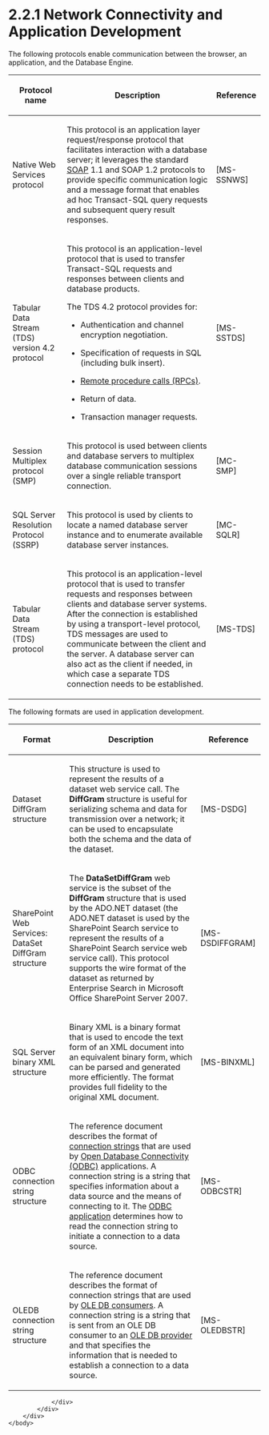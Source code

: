 <html dir="LTR" xmlns:mshelp="http://msdn.microsoft.com/mshelp" xmlns:ddue="http://ddue.schemas.microsoft.com/authoring/2003/5" xmlns:xlink="http://www.w3.org/1999/xlink" xmlns:tool="http://www.microsoft.com/tooltip">
    <head>
        <meta http-equiv="Content-Type" content="text/html; CHARSET=utf-8"></meta>
        <meta name="save" content="history"></meta>
        <title>2.2.1 Network Connectivity and Application Development</title>
        <xml>
            <mshelp:toctitle title="2.2.1 Network Connectivity and Application Development"></mshelp:toctitle>
            <mshelp:rltitle title="[MS-SSSO]: Network Connectivity and Application Development"></mshelp:rltitle>
            <mshelp:keyword index="A" term="1d27e8bf-7eac-4791-8019-c0d7db18a352"></mshelp:keyword>
            <mshelp:attr name="DCSext.ContentType" value="open specification"></mshelp:attr>
            <mshelp:attr name="AssetID" value="1d27e8bf-7eac-4791-8019-c0d7db18a352"></mshelp:attr>
            <mshelp:attr name="TopicType" value="kbRef"></mshelp:attr>
            <mshelp:attr name="DCSext.Title" value="[MS-SSSO]: Network Connectivity and Application Development" />
        </xml>
    </head>
    <body>
        <div id="header">
            <h1 class="heading">2.2.1 Network Connectivity and Application Development</h1>
        </div>
        <div id="mainSection">
            <div id="mainBody">
                <div id="allHistory" class="saveHistory"></div>
                <div id="sectionSection0" class="section" name="collapseableSection">
                    

<p>The following protocols enable communication between the
browser, an application, and the Database Engine.</p>

<table>
 <thead>
  <tr>
   <th>
   <p>Protocol name</p>
   </th>
   <th>
   <p>Description</p>
   </th>
   <th>
   <p>Reference</p>
   </th>
  </tr>
 </thead>
 <tr>
  <td>
  <p>Native Web Services protocol</p>
  </td>
  <td>
  <p>This protocol is an application layer request/response
  protocol that facilitates interaction with a database server; it leverages
  the standard <a href="20049766-3c6e-4f20-a20e-64785e88f6f2.html#gt_c1c313af-2310-4380-a6ea-c2cedc115958">SOAP</a> 1.1
  and SOAP 1.2 protocols to provide specific communication logic and a message
  format that enables ad hoc Transact-SQL query requests and subsequent
  query result responses. </p>
  </td>
  <td>
  <p><mshelp:link keywords="de41906d-ae82-406b-8ad6-2504bf966536" tabindex="0">[MS-SSNWS]</mshelp:link></p>
  </td>
 </tr>
 <tr>
  <td>
  <p>Tabular Data Stream (TDS) version 4.2 protocol</p>
  </td>
  <td>
  <p>This protocol is an application-level protocol that is
  used to transfer Transact-SQL requests and responses between clients and
  database products. </p>
  <p>The TDS 4.2 protocol provides for:</p>
  <ul><li><p><span><span>  
  </span></span><span>Authentication and channel
  encryption negotiation.</span></p>
  </li><li><p><span><span>  
  </span></span><span>Specification of requests in SQL
  (including bulk insert).</span></p>
  </li><li><p><span><span>  
  </span></span><span><a href="20049766-3c6e-4f20-a20e-64785e88f6f2.html#gt_8a7f6700-8311-45bc-af10-82e10accd331">Remote procedure calls (RPCs)</a>.</span></p>
  </li><li><p><span><span>  
  </span></span><span>Return of data.</span></p>
  </li><li><p><span><span>  
  </span></span><span>Transaction manager requests.</span></p>
  </li></ul></td>
  <td>
  <p><mshelp:link keywords="dab36a48-6c13-44c7-954a-0f5c8623590d" tabindex="0">[MS-SSTDS]</mshelp:link></p>
  </td>
 </tr>
 <tr>
  <td>
  <p>Session Multiplex protocol (SMP)</p>
  </td>
  <td>
  <p>This protocol is used between clients and database
  servers to multiplex database communication sessions over a single reliable
  transport connection.</p>
  </td>
  <td>
  <p><mshelp:link keywords="04c8edde-371d-4af5-bb33-a39b3948f0af" tabindex="0">[MC-SMP]</mshelp:link></p>
  </td>
 </tr>
 <tr>
  <td>
  <p>SQL Server Resolution Protocol (SSRP)</p>
  </td>
  <td>
  <p>This protocol is used by clients to locate a named
  database server instance and to enumerate available database server
  instances. </p>
  </td>
  <td>
  <p><mshelp:link keywords="1ea6e25f-bff9-4364-ba21-5dc449a601b7" tabindex="0">[MC-SQLR]</mshelp:link></p>
  </td>
 </tr>
 <tr>
  <td>
  <p>Tabular Data Stream (TDS) protocol</p>
  </td>
  <td>
  <p>This protocol is an application-level protocol that is
  used to transfer requests and responses between clients and database server systems.
  After the connection is established by using a transport-level protocol, TDS
  messages are used to communicate between the client and the server. A
  database server can also act as the client if needed, in which case a
  separate TDS connection needs to be established.</p>
  </td>
  <td>
  <p><mshelp:link keywords="b46a581a-39de-4745-b076-ec4dbb7d13ec" tabindex="0">[MS-TDS]</mshelp:link></p>
  </td>
 </tr>
</table>

<p>The following formats are used in application development.</p>

<table>
 <thead>
  <tr>
   <th>
   <p>Format</p>
   </th>
   <th>
   <p>Description</p>
   </th>
   <th>
   <p>Reference</p>
   </th>
  </tr>
 </thead>
 <tr>
  <td>
  <p>Dataset DiffGram structure</p>
  </td>
  <td>
  <p>This structure is used to represent the results of a
  dataset web service call. The <b>DiffGram</b> structure is useful for
  serializing schema and data for transmission over a network; it can be used
  to encapsulate both the schema and the data of the dataset. </p>
  </td>
  <td>
  <p><mshelp:link keywords="a0102bae-8980-4c2a-9edf-56f215b08308" tabindex="0">[MS-DSDG]</mshelp:link></p>
  </td>
 </tr>
 <tr>
  <td>
  <p>SharePoint Web Services: DataSet DiffGram structure </p>
  </td>
  <td>
  <p>The <b>DataSetDiffGram</b> web service is the subset
  of the <b>DiffGram</b> structure that is used by the ADO.NET dataset (the ADO.NET
  dataset is used by the SharePoint Search service to represent the results of
  a SharePoint Search service web service call). This protocol supports the
  wire format of the dataset as returned by Enterprise Search in Microsoft
  Office SharePoint Server 2007. </p>
  </td>
  <td>
  <p><mshelp:link keywords="021e1033-8322-486d-a4de-56075686a09e" tabindex="0">[MS-DSDIFFGRAM]</mshelp:link></p>
  </td>
 </tr>
 <tr>
  <td>
  <p>SQL Server binary XML structure</p>
  </td>
  <td>
  <p>Binary XML is a binary format that is used to encode
  the text form of an XML document into an equivalent binary form, which can be
  parsed and generated more efficiently. The format provides full fidelity to
  the original XML document.</p>
  </td>
  <td>
  <p><mshelp:link keywords="11ab6e8d-2472-44d1-a9e6-bddf000e12f6" tabindex="0">[MS-BINXML]</mshelp:link></p>
  </td>
 </tr>
 <tr>
  <td>
  <p>ODBC connection string structure</p>
  </td>
  <td>
  <p>The reference document describes the format of <a href="20049766-3c6e-4f20-a20e-64785e88f6f2.html#gt_03a9d0ca-2f10-4f3d-b910-052714a96f7d">connection strings</a> that
  are used by <a href="20049766-3c6e-4f20-a20e-64785e88f6f2.html#gt_7883fa02-8dc0-4154-894f-fe3a7bff153e">Open Database
  Connectivity (ODBC)</a> applications. A connection string is a string that
  specifies information about a data source and the means of connecting to it.
  The <a href="20049766-3c6e-4f20-a20e-64785e88f6f2.html#gt_e35646bd-5296-4877-9d38-c5939888423a">ODBC application</a>
  determines how to read the connection string to initiate a connection to a
  data source.</p>
  </td>
  <td>
  <p><mshelp:link keywords="13b4e848-b36c-4b11-acce-d6bf199d5391" tabindex="0">[MS-ODBCSTR]</mshelp:link></p>
  </td>
 </tr>
 <tr>
  <td>
  <p>OLEDB connection string structure</p>
  </td>
  <td>
  <p>The reference document describes the format of
  connection strings that are used by <a href="20049766-3c6e-4f20-a20e-64785e88f6f2.html#gt_c9ba6694-bd6b-4571-991a-15522757f9ae">OLE DB consumers</a>. A
  connection string is a string that is sent from an OLE DB consumer to an <a href="20049766-3c6e-4f20-a20e-64785e88f6f2.html#gt_9a7e677f-b492-4893-b192-7034d9ad5851">OLE DB provider</a> and that
  specifies the information that is needed to establish a connection to a data
  source.</p>
  </td>
  <td>
  <p><mshelp:link keywords="774039da-09c1-4b24-b53b-8f9ae019830c" tabindex="0">[MS-OLEDBSTR]</mshelp:link></p>
  </td>
 </tr>
</table>

<p> </p>


                </div>
            </div>
        </div>
    </body>
</html>